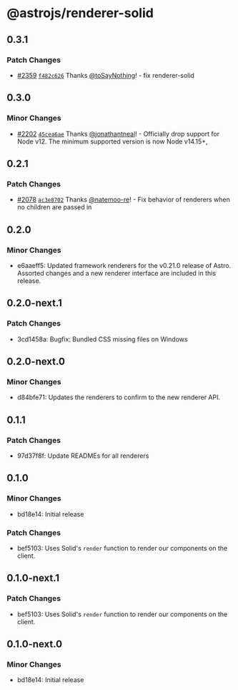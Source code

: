 # @astrojs/renderer-solid

## 0.3.1

### Patch Changes

- [#2359](https://github.com/withastro/astro/pull/2359) [`f482c626`](https://github.com/withastro/astro/commit/f482c626a6e3472052d13cb0d348323ef4e822a8) Thanks [@toSayNothing](https://github.com/toSayNothing)! - fix renderer-solid

## 0.3.0

### Minor Changes

- [#2202](https://github.com/withastro/astro/pull/2202) [`45cea6ae`](https://github.com/withastro/astro/commit/45cea6aec5a310fed4cb8da0d96670d6b99a2539) Thanks [@jonathantneal](https://github.com/jonathantneal)! - Officially drop support for Node v12. The minimum supported version is now Node v14.15+,

## 0.2.1

### Patch Changes

- [#2078](https://github.com/withastro/astro/pull/2078) [`ac3e8702`](https://github.com/withastro/astro/commit/ac3e870280e983a7977da79b6eec0568d38d8420) Thanks [@natemoo-re](https://github.com/natemoo-re)! - Fix behavior of renderers when no children are passed in

## 0.2.0

### Minor Changes

- e6aaeff5: Updated framework renderers for the v0.21.0 release of Astro. Assorted changes and a new renderer interface are included in this release.

## 0.2.0-next.1

### Patch Changes

- 3cd1458a: Bugfix: Bundled CSS missing files on Windows

## 0.2.0-next.0

### Minor Changes

- d84bfe71: Updates the renderers to confirm to the new renderer API.

## 0.1.1

### Patch Changes

- 97d37f8f: Update READMEs for all renderers

## 0.1.0

### Minor Changes

- bd18e14: Initial release

### Patch Changes

- bef5103: Uses Solid's `render` function to render our components on the client.

## 0.1.0-next.1

### Patch Changes

- bef5103: Uses Solid's `render` function to render our components on the client.

## 0.1.0-next.0

### Minor Changes

- bd18e14: Initial release
